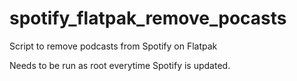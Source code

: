 # spotify_flatpak_remove_pocasts
Script to remove podcasts from Spotify on Flatpak

Needs to be run as root everytime Spotify is updated.
